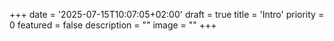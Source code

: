 +++
date = '2025-07-15T10:07:05+02:00'
draft = true
title = 'Intro'
priority = 0
featured = false
description = ""
image = ""
+++

# 